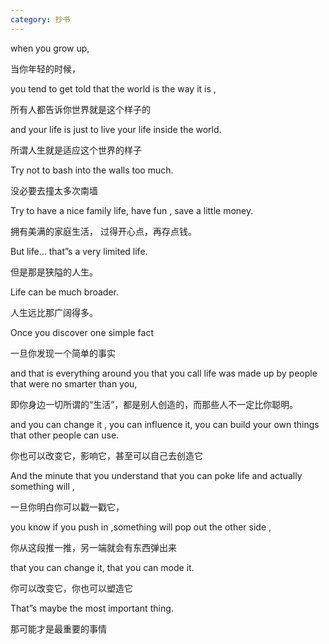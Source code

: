 ```yaml
---
category: 抄书
---
```

when you grow up,

当你年轻的时候，

you tend to get told that the world is the way it is ,

所有人都告诉你世界就是这个样子的

and your life is just to live your life inside the world.

所谓人生就是适应这个世界的样子

Try not to bash into the walls too much.

没必要去撞太多次南墙

Try to have a nice family life, have fun , save a little money.

拥有美满的家庭生活， 过得开心点，再存点钱。

But life… that”s a very limited life.

但是那是狭隘的人生。

Life can be much broader.

人生远比那广阔得多。

Once you discover one simple fact

一旦你发现一个简单的事实

and that is everything around you that you call life was made up by people that were no smarter than you,

即你身边一切所谓的“生活”，都是别人创造的，而那些人不一定比你聪明。

and you can change it , you can influence it, you can build your own things that other people can use.

你也可以改变它，影响它，甚至可以自己去创造它

And the minute that you understand that you can poke life and actually something will ,

一旦你明白你可以戳一戳它，

you know if you push in ,something will pop out the other side ,

你从这段推一推，另一端就会有东西弹出来

that you can change it, that you can mode it.

你可以改变它，你也可以塑造它

That”s maybe the most important thing.

那可能才是最重要的事情
